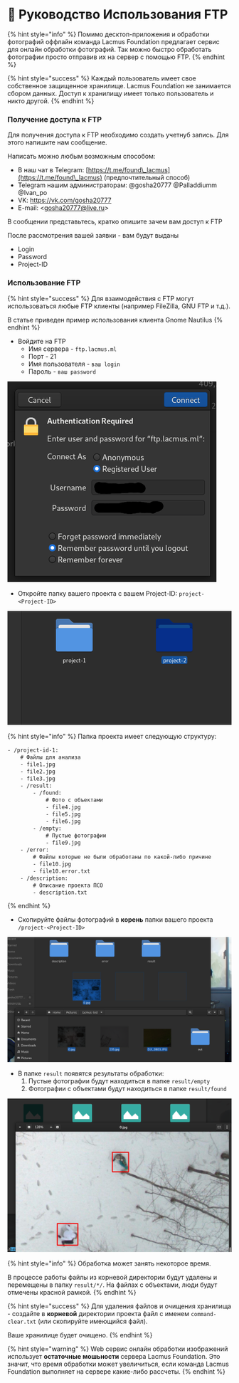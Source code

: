 # 📔 Руководство Использования FTP

{% hint style="info" %}
Помимо десктоп-приложения и обработки фотографий оффлайн команда Lacmus Foundation предлагает сервис для онлайн обработки фотографий. Так можно быстро обработать фотографии просто отправив их на сервер с помощью FTP.
{% endhint %}

{% hint style="success" %}
Каждый пользователь имеет свое собственное защищенное хранилище. Lacmus Foundation не занимается сбором данных. Доступ к хранилищу имеет только пользователь и никто другой.
{% endhint %}

### Получение доступа к FTP

Для получения доступа к FTP необходимо создать учетнуб запись. Для этого напишите нам сообщение.

Написать можно любым возможным способом:

* В наш чат в Telegram: [https://t.me/found\_lacmus](https://t.me/found\_lacmus) (предпочтительный способ)
* Telegram нашим администраторам: @gosha20777 @Palladdiumm @Ivan\_po
* VK: https://vk.com/gosha20777
* E-mail: \<gosha20777@live.ru>

В сообщении представьтесь, кратко опишите зачем вам доступ к FTP

После рассмотрения вашей заявки - вам будут выданы

* Login
* Password
* Project-ID

### Использование FTP

{% hint style="success" %}
Для взаимодействия с FTP могут использоваться любые FTP клиенты (например FileZilla, GNU FTP и т.д.).

В статье приведен пример использования клиента Gnome Nautilus&#x20;
{% endhint %}

* Войдите на FTP
  * Имя сервера - `ftp.lacmus.ml`
  * Порт - 21
  * Имя пользователя - `ваш login`
  * Пароль - `ваш password`

![Вход на FTP](../.gitbook/assets/ftp-login.png)

* Откройте папку вашего проекта с вашем Project-ID: `project-<Project-ID>`

![Выбирите проект](../.gitbook/assets/ftp-chose-project.png)

{% hint style="info" %}
Папка проекта имеет следующую структуру:

```
- /project-id-1:
	# Файлы для анализа
	- file1.jpg
	- file2.jpg
	- file3.jpg
	- /result:
		- /found:
			# Фото с объектами
			- file4.jpg
			- file5.jpg
			- file6.jpg
		- /empty:
			# Пустые фотографии
			- file9.jpg
	- /error:
		# Файлы которые не были обработаны по какой-либо причине
		- file10.jpg
		- file10.error.txt
	- /description:
		# Описание проекта ПСО
		- description.txt
```
{% endhint %}

* Скопируйте файлы фотографий в **корень** папки вашего проекта `/project-<Project-ID>`

![Загрузка файлов на FTP](../.gitbook/assets/ftp-upload-files.png)

* В папке `result` появятся результаты обработки:
  1. Пустые фотографии будут находиться в папке `result/empty`
  2. Фотографии с объектами будут находиться в папке `result/found`

![Результат распознавания](../.gitbook/assets/ftp-result.png)

{% hint style="info" %}
Обработка может занять некоторое время.

В процессе работы файлы из корневой директории будут удалены и перемещены в папку `result/*/`. На файлах с объектами, люди будут отмечены красной рамкой.
{% endhint %}

{% hint style="success" %}
Для удаления файлов и очищения хранилища - создайте в **корневой** директории проекта файл с именем `command-clear.txt` (или скопируйте имеющийся файл).&#x20;

Ваше хранилице будет очищено.
{% endhint %}

{% hint style="warning" %}
Web сервис онлайн обработки изображений использует **остаточные мошьности** сервера Lacmus Foundation. Это значит, что время обработки может увеличиться, если команда Lacmus Foundation выполняет на сервере какие-либо рассчеты.
{% endhint %}

